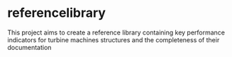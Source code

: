 # referencelibrary
 This project aims to create a reference library containing key performance indicators for turbine machines structures and the completeness of their documentation
